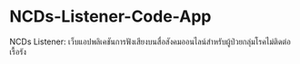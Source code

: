 # NCDs-Listener-Code-App
NCDs Listener: เว็บแอปพลิเคชันการฟังเสียงบนสื่อสังคมออนไลน์สำหรับผู้ป่วยกลุ่มโรคไม่ติดต่อเรื้อรัง

